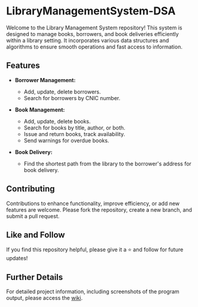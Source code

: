 # LibraryManagementSystem-DSA

Welcome to the Library Management System repository! This system is designed to manage books, borrowers, and book deliveries efficiently within a library setting. It incorporates various data structures and algorithms to ensure smooth operations and fast access to information.

## Features

- **Borrower Management:**
  - Add, update, delete borrowers.
  - Search for borrowers by CNIC number.

- **Book Management:**
  - Add, update, delete books.
  - Search for books by title, author, or both.
  - Issue and return books, track availability.
  - Send warnings for overdue books.

- **Book Delivery:**
  - Find the shortest path from the library to the borrower's address for book delivery.

## Contributing

Contributions to enhance functionality, improve efficiency, or add new features are welcome. Please fork the repository, create a new branch, and submit a pull request.

## Like and Follow

If you find this repository helpful, please give it a ⭐️ and follow for future updates!

## Further Details

For detailed project information, including screenshots of the program output, please access the [wiki](https://github.com/BilalSubhani/LibraryManagementSystem-DSA/wiki).
